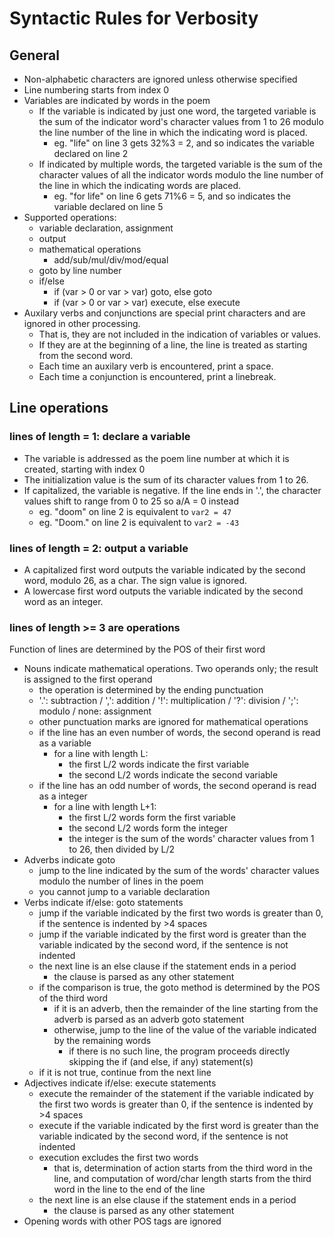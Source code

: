 # Syntactic Rules for Verbosity

## General
- Non-alphabetic characters are ignored unless otherwise specified
- Line numbering starts from index 0
- Variables are indicated by words in the poem
    - If the variable is indicated by just one word, the targeted variable is the sum of the indicator word's character values from 1 to 26 modulo the line number of the line in which the indicating word is placed.
        - eg. "life" on line 3 gets 32%3 = 2, and so indicates the variable declared on line 2
    - If indicated by multiple words, the targeted variable is the sum of the character values of all the indicator words modulo the line number of the line in which the indicating words are placed.
        - eg. "for life" on line 6 gets 71%6 = 5, and so indicates the variable declared on line 5
- Supported operations:
    - variable declaration, assignment
    - output
    - mathematical operations
        - add/sub/mul/div/mod/equal
    - goto by line number
    - if/else
        - if (var > 0 or var > var) goto, else goto
        - if (var > 0 or var > var) execute, else execute
- Auxilary verbs and conjunctions are special print characters and are ignored in other processing.
    - That is, they are not included in the indication of variables or values.
    - If they are at the beginning of a line, the line is treated as starting from the second word.
    - Each time an auxilary verb is encountered, print a space.
    - Each time a conjunction is encountered, print a linebreak.

## Line operations
### lines of length = 1: declare a variable
- The variable is addressed as the poem line number at which it is created, starting with index 0
- The initialization value is the sum of its character values from 1 to 26. 
- If capitalized, the variable is negative. If the line ends in '.', the character values shift to range from 0 to 25 so a/A = 0 instead
    - eg. "doom" on line 2 is equivalent to `var2 = 47`
    - eg. "Doom." on line 2 is equivalent to `var2 = -43`
### lines of length = 2: output a variable
- A capitalized first word outputs the variable indicated by the second word, modulo 26, as a char. The sign value is ignored.
- A lowercase first word outputs the variable indicated by the second word as an integer.
### lines of length >= 3 are operations
Function of lines are determined by the POS of their first word
- Nouns indicate mathematical operations. Two operands only; the result is assigned to the first operand
    - the operation is determined by the ending punctuation
    - '.': subtraction / ',': addition / '!': multiplication / '?': division / ';': modulo / none: assignment
    - other punctuation marks are ignored for mathematical operations
    - if the line has an even number of words, the second operand is read as a variable
        - for a line with length L:
            - the first L/2 words indicate the first variable
            - the second L/2 words indicate the second variable
    - if the line has an odd number of words, the second operand is read as a integer
        - for a line with length L+1:
            - the first L/2 words form the first variable
            - the second L/2 words form the integer
            - the integer is the sum of the words' character values from 1 to 26, then divided by L/2
- Adverbs indicate goto
    - jump to the line indicated by the sum of the words' character values modulo the number of lines in the poem
    - you cannot jump to a variable declaration
- Verbs indicate if/else: goto statements
    - jump if the variable indicated by the first two words is greater than 0, if the sentence is indented by >4 spaces
    - jump if the variable indicated by the first word is greater than the variable indicated by the second word, if the sentence is not indented
    - the next line is an else clause if the statement ends in a period
        - the clause is parsed as any other statement
    - if the comparison is true, the goto method is determined by the POS of the third word
        - if it is an adverb, then the remainder of the line starting from the adverb is parsed as an adverb goto statement
        - otherwise, jump to the line of the value of the variable indicated by the remaining words
            - if there is no such line, the program proceeds directly skipping the if (and else, if any) statement(s)
    - if it is not true, continue from the next line
- Adjectives indicate if/else: execute statements
    - execute the remainder of the statement if the variable indicated by the first two words is greater than 0, if the sentence is indented by >4 spaces
    - execute if the variable indicated by the first word is greater than the variable indicated by the second word, if the sentence is not indented
    - execution excludes the first two words
        - that is, determination of action starts from the third word in the line, and computation of word/char length starts from the third word in the line to the end of the line 
    - the next line is an else clause if the statement ends in a period
        - the clause is parsed as any other statement
- Opening words with other POS tags are ignored

